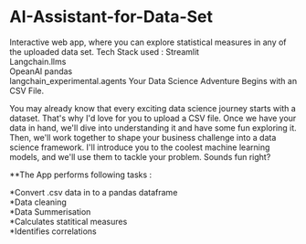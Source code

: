 # AI-Assistant-for-Data-Set
Interactive web app, where you can explore statistical measures in any of the uploaded data set. Tech Stack used : Streamlit   
       Langchain.llms  
       OpeanAI
       pandas  
       langchain_experimental.agents
Your Data Science Adventure Begins with an CSV File.

You may already know that every exciting data science journey starts with a dataset. That's why I'd love for you to upload a CSV file. Once we have your data in hand, we'll dive into understanding it and have some fun exploring it. Then, we'll work together to shape your business challenge into a data science framework. I'll introduce you to the coolest machine learning models, and we'll use them to tackle your problem. Sounds fun right?

**The App performs following tasks : 

  *Convert .csv data in to a pandas dataframe  
  *Data cleaning   
  *Data Summerisation  
  *Calculates statitical measures  
  *Identifies correlations  
  
  

